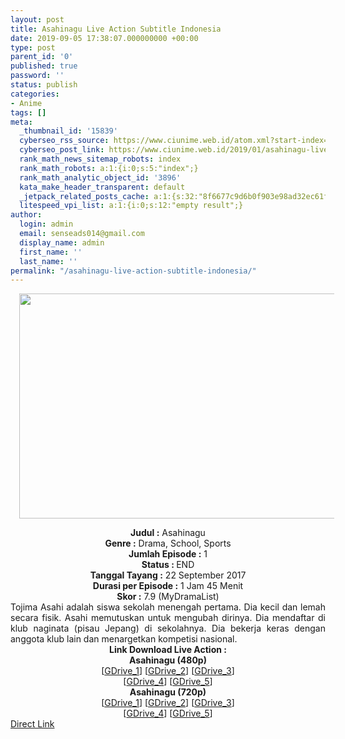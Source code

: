 ```yaml
---
layout: post
title: Asahinagu Live Action Subtitle Indonesia
date: 2019-09-05 17:38:07.000000000 +00:00
type: post
parent_id: '0'
published: true
password: ''
status: publish
categories:
- Anime
tags: []
meta:
  _thumbnail_id: '15839'
  cyberseo_rss_source: https://www.ciunime.web.id/atom.xml?start-index=3301&max-results=150
  cyberseo_post_link: https://www.ciunime.web.id/2019/01/asahinagu-live-action-subtitle-indonesia.html
  rank_math_news_sitemap_robots: index
  rank_math_robots: a:1:{i:0;s:5:"index";}
  rank_math_analytic_object_id: '3896'
  kata_make_header_transparent: default
  _jetpack_related_posts_cache: a:1:{s:32:"8f6677c9d6b0f903e98ad32ec61f8deb";a:2:{s:7:"expires";i:1654260717;s:7:"payload";a:0:{}}}
  litespeed_vpi_list: a:1:{i:0;s:12:"empty result";}
author:
  login: admin
  email: senseads014@gmail.com
  display_name: admin
  first_name: ''
  last_name: ''
permalink: "/asahinagu-live-action-subtitle-indonesia/"
---
```

<div class="separator" style="clear: both; text-align: center;"><a href="https://4.bp.blogspot.com/-1PQSiddx0Uk/XFE4VVUvozI/AAAAAAAAJGE/zIIfMw_rATssXOPDhAn8rdWxfldHNyUSgCLcBGAs/s1600/Asahinagu.jpg" imageanchor="1" style="margin-left: 1em; margin-right: 1em;"><img border="0" data-original-height="720" data-original-width="1280" height="360" src="{{ site.baseurl }}/assets/2019/09/Asahinagu.jpg" width="640" /></a></div>
<p>
<div style="text-align: center;"><b>Judul</b><b><b> </b>:</b> Asahinagu</div>
<div style="text-align: center;"><b><b>Genre :</b></b> Drama, School, Sports</div>
<div style="text-align: center;"><b>Jumlah Episode :</b> 1<br /><b>Status :&nbsp;</b>END<br /><b>Tanggal Tayang :</b> 22 September 2017<br /><b>Durasi per Episode :</b> 1 Jam 45 Menit</div>
<div style="text-align: center;"><b>Skor :</b> 7.9 (MyDramaList)</div>
<div style="text-align: center;"></div>
<div style="text-align: justify;">Tojima Asahi adalah siswa sekolah menengah pertama. Dia kecil dan lemah secara fisik. Asahi memutuskan untuk mengubah dirinya. Dia mendaftar di klub naginata (pisau Jepang) di sekolahnya. Dia bekerja keras dengan anggota klub lain dan menargetkan kompetisi nasional.</div>
<div style="text-align: justify;"></div>
<div style="text-align: justify;"></div>
<div style="text-align: center;"><b>Link Download Live Action :</b></div>
<div style="text-align: center;"></div>
<div style="text-align: center;"><b>Asahinagu (480p)</b><br />[<a href="https://drive.google.com/uc?export=download&amp;id=1kOuKzHdpcLC_4NUJmQ1rWJlzpyeOGaYD" target="_blank" rel="noopener">GDrive_1</a>] [<a href="https://drive.google.com/uc?export=download&amp;id=1FprqbcvIH2VnMnTE5f0iCKucXbm0U3hM" target="_blank" rel="noopener">GDrive_2</a>] [<a href="https://drive.google.com/uc?export=download&amp;id=1FprqbcvIH2VnMnTE5f0iCKucXbm0U3hM" target="_blank" rel="noopener">GDrive_3</a>]<br />[<a href="https://drive.google.com/uc?export=download&amp;id=1slFfye84QvZ0fasEPSdMudJRuQQHVzKp" target="_blank" rel="noopener">GDrive_4</a>] [<a href="https://drive.google.com/uc?export=download&amp;id=18iltbkYgb9cpUJRk02x6IytD9FDp_DUk" target="_blank" rel="noopener">GDrive_5</a>]</div>
<div style="text-align: center;"><b>Asahinagu (720p)</b><br />[<a href="https://drive.google.com/uc?export=download&amp;id=1EEOTOP843b6NK62_hToijeO0kSe358Rh" target="_blank" rel="noopener">GDrive_1</a>] [<a href="https://drive.google.com/uc?export=download&amp;id=1UvaOJ83Gkw6ATHbn9ldUhacWl8sk_Hsn" target="_blank" rel="noopener">GDrive_2</a>] [<a href="https://drive.google.com/uc?export=download&amp;id=1UvaOJ83Gkw6ATHbn9ldUhacWl8sk_Hsn" target="_blank" rel="noopener">GDrive_3</a>]<br />[<a href="https://drive.google.com/uc?export=download&amp;id=1_vv8RP6SsZuXveamOOhmWfCdWQOEC22d" target="_blank" rel="noopener">GDrive_4</a>] [<a href="https://drive.google.com/uc?export=download&amp;id=1nVWuBKfX8FBYJcslfCcsytKFVQxtdX5u" target="_blank" rel="noopener">GDrive_5</a>]</div>
<link rel="stylesheet" href="https://cdnjs.cloudflare.com/ajax/libs/font-awesome/4.7.0/css/font-awesome.min.css" />
<div class="divbtn"> <a href="https://handymansurrender.com/fihup8buzv?key=94550f7ce39444073321dde3b8782f97" class="btn"><i class="fa fa-download"></i> Direct Link</a> </div>
